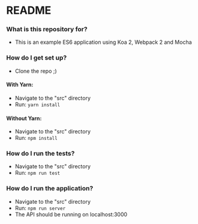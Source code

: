 # README #

### What is this repository for? ###

* This is an example ES6 application using Koa 2, Webpack 2 and Mocha

### How do I get set up? ###

* Clone the repo ;)

#### With Yarn:
* Navigate to the "src" directory
* Run: ``` yarn install ```

#### Without Yarn:
* Navigate to the "src" directory
* Run: ``` npm install ```

### How do I run the tests?
* Navigate to the "src" directory
* Run: ``` npm run test  ```

### How do I run the application?
* Navigate to the "src" directory
* Run: ``` npm run server  ```
* The API should be running on localhost:3000
